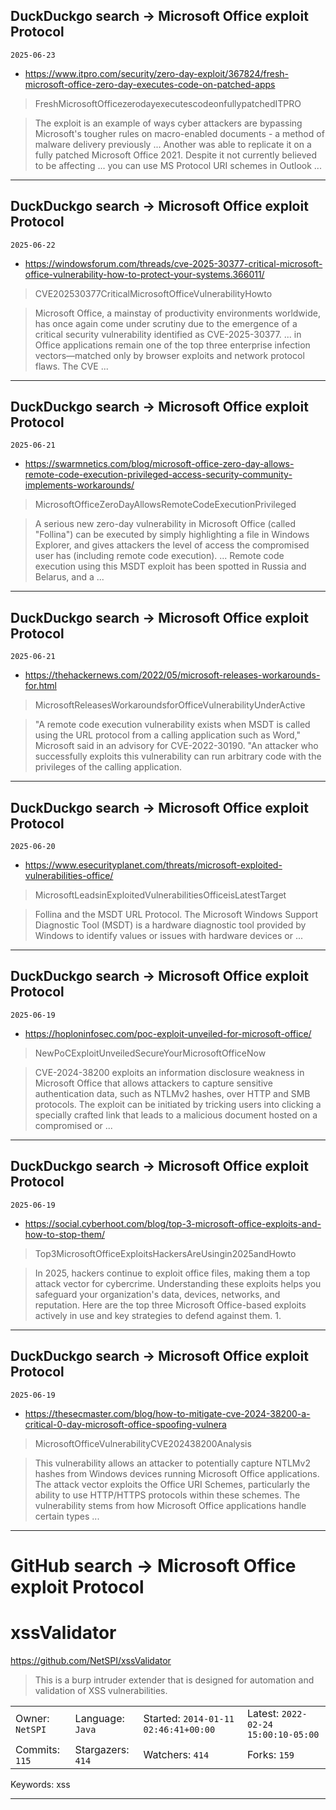 ## DuckDuckgo search -> Microsoft Office exploit Protocol
`2025-06-23`

* https://www.itpro.com/security/zero-day-exploit/367824/fresh-microsoft-office-zero-day-executes-code-on-patched-apps

<blockquote>
 FreshMicrosoftOfficezerodayexecutescodeonfullypatchedITPRO
</blockquote>
<blockquote>
The exploit is an example of ways cyber attackers are bypassing Microsoft's tougher rules on macro-enabled documents - a method of malware delivery previously ... Another was able to replicate it on a fully patched Microsoft Office 2021. Despite it not currently believed to be affecting ... you can use MS Protocol URI schemes in Outlook ...
</blockquote>

---

## DuckDuckgo search -> Microsoft Office exploit Protocol
`2025-06-22`

* https://windowsforum.com/threads/cve-2025-30377-critical-microsoft-office-vulnerability-how-to-protect-your-systems.366011/

<blockquote>
 CVE202530377CriticalMicrosoftOfficeVulnerabilityHowto
</blockquote>
<blockquote>
Microsoft Office, a mainstay of productivity environments worldwide, has once again come under scrutiny due to the emergence of a critical security vulnerability identified as CVE-2025-30377. ... in Office applications remain one of the top three enterprise infection vectors—matched only by browser exploits and network protocol flaws. The CVE ...
</blockquote>

---

## DuckDuckgo search -> Microsoft Office exploit Protocol
`2025-06-21`

* https://swarmnetics.com/blog/microsoft-office-zero-day-allows-remote-code-execution-privileged-access-security-community-implements-workarounds/

<blockquote>
 MicrosoftOfficeZeroDayAllowsRemoteCodeExecutionPrivileged
</blockquote>
<blockquote>
A serious new zero-day vulnerability in Microsoft Office (called &quot;Follina&quot;) can be executed by simply highlighting a file in Windows Explorer, and gives attackers the level of access the compromised user has (including remote code execution). ... Remote code execution using this MSDT exploit has been spotted in Russia and Belarus, and a ...
</blockquote>

---

## DuckDuckgo search -> Microsoft Office exploit Protocol
`2025-06-21`

* https://thehackernews.com/2022/05/microsoft-releases-workarounds-for.html

<blockquote>
 MicrosoftReleasesWorkaroundsforOfficeVulnerabilityUnderActive
</blockquote>
<blockquote>
&quot;A remote code execution vulnerability exists when MSDT is called using the URL protocol from a calling application such as Word,&quot; Microsoft said in an advisory for CVE-2022-30190. &quot;An attacker who successfully exploits this vulnerability can run arbitrary code with the privileges of the calling application.
</blockquote>

---

## DuckDuckgo search -> Microsoft Office exploit Protocol
`2025-06-20`

* https://www.esecurityplanet.com/threats/microsoft-exploited-vulnerabilities-office/

<blockquote>
 MicrosoftLeadsinExploitedVulnerabilitiesOfficeisLatestTarget
</blockquote>
<blockquote>
Follina and the MSDT URL Protocol. The Microsoft Windows Support Diagnostic Tool (MSDT) is a hardware diagnostic tool provided by Windows to identify values or issues with hardware devices or ...
</blockquote>

---

## DuckDuckgo search -> Microsoft Office exploit Protocol
`2025-06-19`

* https://hoploninfosec.com/poc-exploit-unveiled-for-microsoft-office/

<blockquote>
 NewPoCExploitUnveiledSecureYourMicrosoftOfficeNow
</blockquote>
<blockquote>
CVE-2024-38200 exploits an information disclosure weakness in Microsoft Office that allows attackers to capture sensitive authentication data, such as NTLMv2 hashes, over HTTP and SMB protocols. The exploit can be initiated by tricking users into clicking a specially crafted link that leads to a malicious document hosted on a compromised or ...
</blockquote>

---

## DuckDuckgo search -> Microsoft Office exploit Protocol
`2025-06-19`

* https://social.cyberhoot.com/blog/top-3-microsoft-office-exploits-and-how-to-stop-them/

<blockquote>
 Top3MicrosoftOfficeExploitsHackersAreUsingin2025andHowto
</blockquote>
<blockquote>
In 2025, hackers continue to exploit office files, making them a top attack vector for cybercrime. Understanding these exploits helps you safeguard your organization's data, devices, networks, and reputation. Here are the top three Microsoft Office-based exploits actively in use and key strategies to defend against them. 1.
</blockquote>

---

## DuckDuckgo search -> Microsoft Office exploit Protocol
`2025-06-19`

* https://thesecmaster.com/blog/how-to-mitigate-cve-2024-38200-a-critical-0-day-microsoft-office-spoofing-vulnera

<blockquote>
 MicrosoftOfficeVulnerabilityCVE202438200Analysis
</blockquote>
<blockquote>
This vulnerability allows an attacker to potentially capture NTLMv2 hashes from Windows devices running Microsoft Office applications. The attack vector exploits the Office URI Schemes, particularly the ability to use HTTP/HTTPS protocols within these schemes. The vulnerability stems from how Microsoft Office applications handle certain types ...
</blockquote>

---

# GitHub search -> Microsoft Office exploit Protocol
# xssValidator

https://github.com/NetSPI/xssValidator
<blockquote>
This is a burp intruder extender that is designed for automation and validation of XSS vulnerabilities.
</blockquote>

<table><tr>
<tr><td>Owner: <code>NetSPI</code></td>
    <td>Language: <code>Java</code></td>
    <td>Started: <code>2014-01-11 02:46:41+00:00</code></td>
    <td>Latest: <code>2022-02-24 15:00:10-05:00</code></td></tr>
<tr><td>Commits: <code>115</code></td>
    <td>Stargazers: <code>414</code></td>
    <td>Watchers: <code>414</code></td>
    <td>Forks: <code>159</code></td></tr>
</table>
Keywords: xss

---

